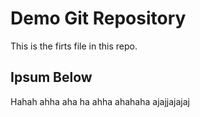 # Demo Git Repository

This is the firts file in this repo.

## Ipsum Below

Hahah ahha aha ha
ahha ahahaha 
ajajjajajaj

